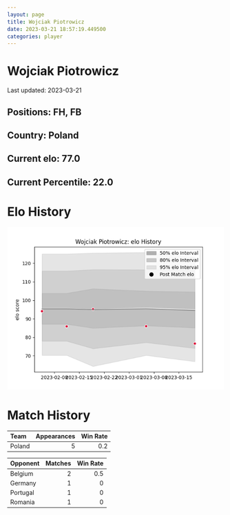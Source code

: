 ```yaml
---  
layout: page  
title: Wojciak Piotrowicz  
date: 2023-03-21 18:57:19.449500  
categories: player  
---
```

# Wojciak Piotrowicz


Last updated: 2023-03-21
## Positions: FH, FB

## Country: Poland

## Current elo: 77.0

## Current Percentile: 22.0

# Elo History


![elo history](history_WojciakPiotrowicz.png)
# Match History


| Team   |   Appearances |   Win Rate |
|:-------|--------------:|-----------:|
| Poland |             5 |        0.2 |

| Opponent   |   Matches |   Win Rate |
|:-----------|----------:|-----------:|
| Belgium    |         2 |        0.5 |
| Germany    |         1 |        0   |
| Portugal   |         1 |        0   |
| Romania    |         1 |        0   |